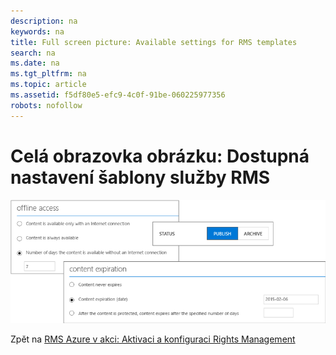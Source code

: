 ```yaml
---
description: na
keywords: na
title: Full screen picture: Available settings for RMS templates
search: na
ms.date: na
ms.tgt_pltfrm: na
ms.topic: article
ms.assetid: f5df80e5-efc9-4c0f-91be-060225977356
robots: nofollow
---
```

# Cel&#225; obrazovka obr&#225;zku: Dostupn&#225; nastaven&#237; šablony služby RMS
![](../Image/AzRMS_TemplatesSettings.png)

Zpět na [RMS Azure v akci: Aktivaci a konfiguraci Rights Management](http://technet.microsoft.com/library/jj585026.aspx)

